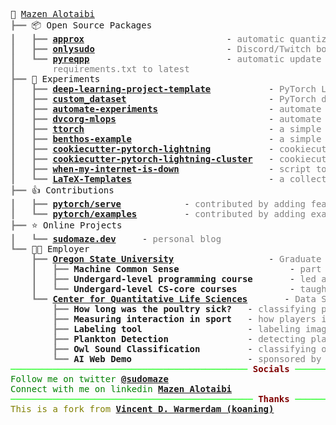 <pre style="font-family:Menlo,'DejaVu Sans Mono',consolas,'Courier New',monospace">🙂 <a href="https://sudomaze.dev">Mazen Alotaibi</a>                                                                                   
<span style="color: #808080; text-decoration-color: #808080">┣━━ </span>📦 Open Source Packages                                                                         
<span style="color: #808080; text-decoration-color: #808080">┃   ┣━━ </span><span style="font-weight: bold"><a href="https://github.com/approx-ml/approx">approx</a></span>                           - <span style="color: #808080; text-decoration-color: #808080">automatic quantization library</span>                           
<span style="color: #808080; text-decoration-color: #808080">┃   ┣━━ </span><span style="font-weight: bold"><a href="https://github.com/sudomaze/onlysudo">onlysudo</a></span>                         - <span style="color: #808080; text-decoration-color: #808080">Discord/Twitch bot that uses AI models</span>                   
<span style="color: #808080; text-decoration-color: #808080">┃   ┗━━ </span><span style="font-weight: bold"><a href="https://github.com/sudomaze/pyreqpp">pyreqpp</a></span>                          - <span style="color: #808080; text-decoration-color: #808080">automatic update missing module versions in </span>             
<span style="color: #808080; text-decoration-color: #808080">┃       </span><span style="color: #808080; text-decoration-color: #808080">requirements.txt to latest</span>                                                                  
<span style="color: #808080; text-decoration-color: #808080">┣━━ </span>🔬 Experiments                                                                                  
<span style="color: #808080; text-decoration-color: #808080">┃   ┣━━ </span><span style="font-weight: bold"><a href="https://github.com/sudomaze/deep-learning-project-template">deep-learning-project-template</a></span>           - <span style="color: #808080; text-decoration-color: #808080">PyTorch Lightning, Pydantic, and more!</span>           
<span style="color: #808080; text-decoration-color: #808080">┃   ┣━━ </span><span style="font-weight: bold"><a href="https://github.com/sudomaze/custom_dataset">custom_dataset</a></span>                           - <span style="color: #808080; text-decoration-color: #808080">PyTorch dataset example for custom dataset</span>       
<span style="color: #808080; text-decoration-color: #808080">┃   ┣━━ </span><span style="font-weight: bold"><a href="https://github.com/sudomaze/automate-experiments">automate-experiments</a></span>                     - <span style="color: #808080; text-decoration-color: #808080">automate experiments using GitHub Actions</span>        
<span style="color: #808080; text-decoration-color: #808080">┃   ┣━━ </span><span style="font-weight: bold"><a href="https://github.com/sudomaze/dvcorg-mlops">dvcorg-mlops</a></span>                             - <span style="color: #808080; text-decoration-color: #808080">automate experiments using DVC</span>                   
<span style="color: #808080; text-decoration-color: #808080">┃   ┣━━ </span><span style="font-weight: bold"><a href="https://github.com/sudomaze/ttorch">ttorch</a></span>                                   - <span style="color: #808080; text-decoration-color: #808080">a simple wrapper for PyTorch</span>                     
<span style="color: #808080; text-decoration-color: #808080">┃   ┣━━ </span><span style="font-weight: bold"><a href="https://github.com/sudomaze/benthos-example">benthos-example</a></span>                          - <span style="color: #808080; text-decoration-color: #808080">a simple example of using Benthos</span>                
<span style="color: #808080; text-decoration-color: #808080">┃   ┣━━ </span><span style="font-weight: bold"><a href="https://github.com/sudomaze/cookiecutter-pytorch-lightning">cookiecutter-pytorch-lightning</a></span>           - <span style="color: #808080; text-decoration-color: #808080">cookiecutter PyTorch Lightning</span>                   
<span style="color: #808080; text-decoration-color: #808080">┃   ┣━━ </span><span style="font-weight: bold"><a href="https://github.com/sudomaze/cookiecutter-pytorch-lightning-cluster">cookiecutter-pytorch-lightning-cluster</a></span>   - <span style="color: #808080; text-decoration-color: #808080">cookiecutter PyTorch Lightning for cluster</span>       
<span style="color: #808080; text-decoration-color: #808080">┃   ┣━━ </span><span style="font-weight: bold"><a href="https://github.com/sudomaze/when-my-internet-is-down">when-my-internet-is-down</a></span>                 - <span style="color: #808080; text-decoration-color: #808080">script to log when your interet is down</span>          
<span style="color: #808080; text-decoration-color: #808080">┃   ┗━━ </span><span style="font-weight: bold"><a href="https://github.com/sudomaze/LaTeX-Templates">LaTeX-Templates</a></span>                          - <span style="color: #808080; text-decoration-color: #808080">a collection of LaTeX templates</span>                  
<span style="color: #808080; text-decoration-color: #808080">┣━━ </span>👍 Contributions                                                                                
<span style="color: #808080; text-decoration-color: #808080">┃   ┣━━ </span><span style="font-weight: bold"><a href="https://github.com/pytorch/serve/pulls?q=sudomaze">pytorch/serve</a></span>            - <span style="color: #808080; text-decoration-color: #808080">contributed by adding features</span>                                   
<span style="color: #808080; text-decoration-color: #808080">┃   ┗━━ </span><span style="font-weight: bold"><a href="https://github.com/pytorch/examples/pulls?q=sudomaze">pytorch/examples</a></span>         - <span style="color: #808080; text-decoration-color: #808080">contributed by adding examples</span>                                   
<span style="color: #808080; text-decoration-color: #808080">┣━━ </span>⭐ Online Projects                                                                              
<span style="color: #808080; text-decoration-color: #808080">┃   ┗━━ </span><span style="font-weight: bold"><a href="https://sudomaze.dev">sudomaze.dev</a></span>     - <span style="color: #808080; text-decoration-color: #808080">personal blog</span>                                                            
<span style="color: #808080; text-decoration-color: #808080">┗━━ </span>👨‍💻 Employer                                                                                   
<span style="color: #808080; text-decoration-color: #808080">    ┣━━ </span><span style="font-weight: bold"><a href="https://oregonstate.edu/">Oregon State University</a></span>                  - <span style="color: #808080; text-decoration-color: #808080">Graduate Research/Teaching Assistant</span>             
<span style="color: #808080; text-decoration-color: #808080">    ┃   ┣━━ </span><span style="font-weight: bold">Machine Common Sense</span>                     - <span style="color: #808080; text-decoration-color: #808080">part of the CV team and core-maintainer</span>      
<span style="color: #808080; text-decoration-color: #808080">    ┃   ┣━━ </span><span style="font-weight: bold">Undergard-level programming course</span>       - <span style="color: #808080; text-decoration-color: #808080">led a team of 4 undergrad TAs</span>                
<span style="color: #808080; text-decoration-color: #808080">    ┃   ┗━━ </span><span style="font-weight: bold">Undergard-level CS-core courses</span>          - <span style="color: #808080; text-decoration-color: #808080">taught 5 courses in the CS department</span>        
<span style="color: #808080; text-decoration-color: #808080">    ┗━━ </span><span style="font-weight: bold"><a href="https://cqls.oregonstate.edu/">Center for Quantitative Life Sciences</a></span>       - <span style="color: #808080; text-decoration-color: #808080">Data Scientist and Undergrad Lead Researcher</span>  
<span style="color: #808080; text-decoration-color: #808080">        ┣━━ </span><span style="font-weight: bold">How long was the poultry sick?</span>   - <span style="color: #808080; text-decoration-color: #808080">classifying poultry diseases from sound data</span>         
<span style="color: #808080; text-decoration-color: #808080">        ┣━━ </span><span style="font-weight: bold">Measuring interaction in sport</span>   - <span style="color: #808080; text-decoration-color: #808080">how players interact with each others</span>                
<span style="color: #808080; text-decoration-color: #808080">        ┣━━ </span><span style="font-weight: bold">Labeling tool</span>                    - <span style="color: #808080; text-decoration-color: #808080">labeling images for object detection tasks</span>           
<span style="color: #808080; text-decoration-color: #808080">        ┣━━ </span><span style="font-weight: bold">Plankton Detection</span>               - <span style="color: #808080; text-decoration-color: #808080">detecting plankton from imagery data</span>                 
<span style="color: #808080; text-decoration-color: #808080">        ┣━━ </span><span style="font-weight: bold">Owl Sound Classification</span>         - <span style="color: #808080; text-decoration-color: #808080">classifying owl type from sound data</span>                 
<span style="color: #808080; text-decoration-color: #808080">        ┗━━ </span><span style="font-weight: bold">AI Web Demo</span>                      - <span style="color: #808080; text-decoration-color: #808080">sponsored by TechData, IBM, NVIDIA, and AMD</span>          
<span style="color: #00ff00; text-decoration-color: #00ff00">───────────────────────────────────────────── </span><span style="color: #800000; text-decoration-color: #800000; font-weight: bold">Socials</span><span style="color: #00ff00; text-decoration-color: #00ff00"> ──────────────────────────────────────────────</span>
<span style="color: #008000; text-decoration-color: #008000">Follow me on twitter </span><span style="color: #008000; text-decoration-color: #008000; font-weight: bold"><a href="https://twitter.com/sudomaze">@sudomaze</a></span>
<span style="color: #008000; text-decoration-color: #008000">Connect with me on linkedin </span><span style="color: #008000; text-decoration-color: #008000; font-weight: bold"><a href="https://linkedin.com/in/sudomaze">Mazen Alotaibi</a></span>
<span style="color: #00ff00; text-decoration-color: #00ff00">────────────────────────────────────────────── </span><span style="color: #800000; text-decoration-color: #800000; font-weight: bold">Thanks</span><span style="color: #00ff00; text-decoration-color: #00ff00"> ──────────────────────────────────────────────</span>
<span style="color: #808000; text-decoration-color: #808000">This is a fork from </span><span style="color: #808000; text-decoration-color: #808000; font-weight: bold"><a href="https://github.com/koaning/koaning">Vincent D. Warmerdam (koaning)</a></span>
</pre>

